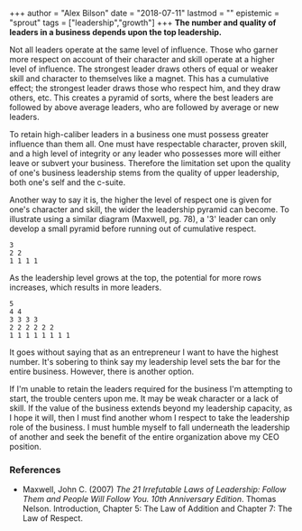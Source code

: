 +++
author = "Alex Bilson"
date = "2018-07-11"
lastmod = ""
epistemic = "sprout"
tags = ["leadership","growth"]
+++
**The number and quality of leaders in a business depends upon the top leadership.**

Not all leaders operate at the same level of influence.  Those who garner more respect on account of their character and skill operate at a higher level of influence.  The strongest leader draws others of equal or weaker skill and character to themselves like a magnet.  This has a cumulative effect; the strongest leader draws those who respect him, and they draw others, etc.  This creates a pyramid of sorts, where the best leaders are followed by above average leaders, who are followed by average or new leaders.

To retain high-caliber leaders in a business one must possess greater influence than them all.  One must have respectable character, proven skill, and a high level of integrity or any leader who possesses more will either leave or subvert your business.  Therefore the limitation set upon the quality of one's business leadership stems from the quality of upper leadership, both one's self and the c-suite.

Another way to say it is, the higher the level of respect one is given for one's character and skill, the wider the leadership pyramid can become.  To illustrate using a similar diagram (Maxwell, pg. 78), a '3' leader can only develop a small pyramid before running out of cumulative respect.

```
3
2 2
1 1 1 1
```

As the leadership level grows at the top, the potential for more rows increases, which results in more leaders.

```
5
4 4
3 3 3 3
2 2 2 2 2 2
1 1 1 1 1 1 1 1
```

It goes without saying that as an entrepreneur I want to have the highest number.  It's sobering to think say my leadership level sets the bar for the entire business.  However, there is another option.

If I'm unable to retain the leaders required for the business I'm attempting to start, the trouble centers upon me.  It may be weak character or a lack of skill.  If the value of the business extends beyond my leadership capacity, as I hope it will, then I must find another whom I respect to take the leadership role of the business.  I must humble myself to fall underneath the leadership of another and seek the benefit of the entire organization above my CEO position.

### References

- Maxwell, John C. (2007) _The 21 Irrefutable Laws of Leadership: Follow Them and People Will Follow You. 10th Anniversary Edition_. Thomas Nelson. Introduction, Chapter 5: The Law of Addition and Chapter 7: The Law of Respect.
